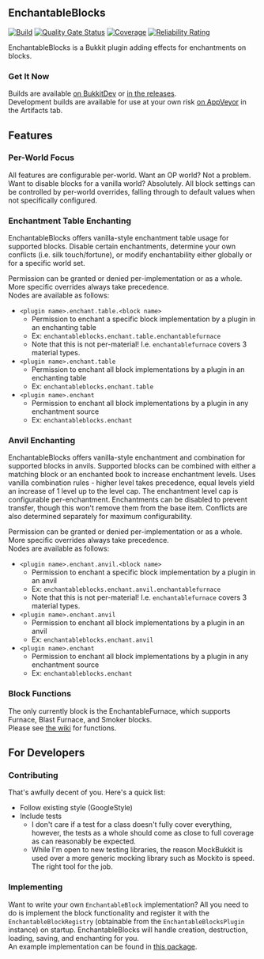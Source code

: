 ## EnchantableBlocks
[![Build](https://github.com/Jikoo/EnchantableBlocks/actions/workflows/ci.yml/badge.svg)](https://github.com/Jikoo/EnchantableBlocks/actions/workflows/ci.yml)
[![Quality Gate Status](https://sonarcloud.io/api/project_badges/measure?project=Jikoo_EnchantableBlocks&metric=alert_status)](https://sonarcloud.io/dashboard?id=Jikoo_EnchantableBlocks)
[![Coverage](https://sonarcloud.io/api/project_badges/measure?project=Jikoo_EnchantableBlocks&metric=coverage)](https://sonarcloud.io/dashboard?id=Jikoo_EnchantableBlocks)
[![Reliability Rating](https://sonarcloud.io/api/project_badges/measure?project=Jikoo_EnchantableBlocks&metric=reliability_rating)](https://sonarcloud.io/dashboard?id=Jikoo_EnchantableBlocks)

EnchantableBlocks is a Bukkit plugin adding effects for enchantments on blocks.

### Get It Now
Builds are available [on BukkitDev](https://dev.bukkit.org/projects/enchantableblocks/files) or [in the releases](https://github.com/Jikoo/EnchantableBlocks/releases).  
Development builds are available for use at your own risk [on AppVeyor](https://ci.appveyor.com/project/Jikoo/enchantableblocks) in the Artifacts tab.

## Features

### Per-World Focus
All features are configurable per-world.
Want an OP world? Not a problem. Want to disable blocks for a vanilla world? Absolutely.
All block settings can be controlled by per-world overrides, falling through to default values when not specifically configured.

### Enchantment Table Enchanting
EnchantableBlocks offers vanilla-style enchantment table usage for supported blocks.
Disable certain enchantments, determine your own conflicts (i.e. silk touch/fortune), or modify enchantability either globally or for a specific world set.

Permission can be granted or denied per-implementation or as a whole. More specific overrides always take precedence.  
Nodes are available as follows:
 * `<plugin name>.enchant.table.<block name>`
   * Permission to enchant a specific block implementation by a plugin in an enchanting table
   * Ex: `enchantableblocks.enchant.table.enchantablefurnace`
   * Note that this is not per-material! I.e. `enchantablefurnace` covers 3 material types.
 * `<plugin name>.enchant.table`
   * Permission to enchant all block implementations by a plugin in an enchanting table
   * Ex: `enchantableblocks.enchant.table`
* `<plugin name>.enchant`
    * Permission to enchant all block implementations by a plugin in any enchantment source
    * Ex: `enchantableblocks.enchant`

### Anvil Enchanting
EnchantableBlocks offers vanilla-style enchantment and combination for supported blocks in anvils.
Supported blocks can be combined with either a matching block or an enchanted book to increase enchantment levels.
Uses vanilla combination rules - higher level takes precedence, equal levels yield an increase of 1 level up to the level cap.
The enchantment level cap is configurable per-enchantment.
Enchantments can be disabled to prevent transfer, though this won't remove them from the base item.
Conflicts are also determined separately for maximum configurability.

Permission can be granted or denied per-implementation or as a whole. More specific overrides always take precedence.  
Nodes are available as follows:
* `<plugin name>.enchant.anvil.<block name>`
    * Permission to enchant a specific block implementation by a plugin in an anvil
    * Ex: `enchantableblocks.enchant.anvil.enchantablefurnace`
    * Note that this is not per-material! I.e. `enchantablefurnace` covers 3 material types.
* `<plugin name>.enchant.anvil`
    * Permission to enchant all block implementations by a plugin in an anvil
    * Ex: `enchantableblocks.enchant.anvil`
* `<plugin name>.enchant`
    * Permission to enchant all block implementations by a plugin in any enchantment source
    * Ex: `enchantableblocks.enchant`

### Block Functions

The only currently block is the EnchantableFurnace, which supports Furnace, Blast Furnace, and Smoker blocks.  
Please see [the wiki](https://github.com/Jikoo/EnchantableBlocks/wiki/Furnace) for functions.

## For Developers

### Contributing
That's awfully decent of you. Here's a quick list:
 * Follow existing style (GoogleStyle)
 * Include tests
   * I don't care if a test for a class doesn't fully cover everything, however, the tests as a whole should come as close to full coverage as can reasonably be expected.
   * While I'm open to new testing libraries, the reason MockBukkit is used over a more generic mocking library such as Mockito is speed. The right tool for the job.

### Implementing
Want to write your own `EnchantableBlock` implementation? All you need to do is implement the block functionality and register it with the `EnchantableBlockRegistry` (obtainable from the `EnchantableBlocksPlugin` instance) on startup.
EnchantableBlocks will handle creation, destruction, loading, saving, and enchanting for you.  
An example implementation can be found in [this package](https://github.com/Jikoo/EnchantableBlocks/tree/master/src/main/java/com/github/jikoo/enchantableblocks/block/impl/furnace).
